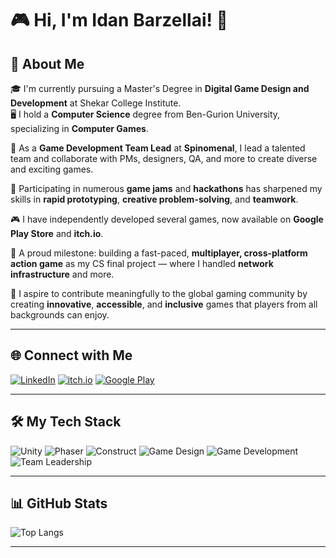 # 🎮 Hi, I'm Idan Barzellai! 👋

## 🚀 About Me
🎓 I'm currently pursuing a Master's Degree in **Digital Game Design and Development** at Shekar College Institute.  
🖥️ I hold a **Computer Science** degree from Ben-Gurion University, specializing in **Computer Games**.

💼 As a **Game Development Team Lead** at **Spinomenal**, I lead a talented team and collaborate with PMs, designers, QA, and more to create diverse and exciting games.

🎯 Participating in numerous **game jams** and **hackathons** has sharpened my skills in **rapid prototyping**, **creative problem-solving**, and **teamwork**.

🎮 I have independently developed several games, now available on **Google Play Store** and **itch.io**.

🚀 A proud milestone: building a fast-paced, **multiplayer, cross-platform action game** as my CS final project — where I handled **network infrastructure** and more.

🌟 I aspire to contribute meaningfully to the global gaming community by creating **innovative**, **accessible**, and **inclusive** games that players from all backgrounds can enjoy.

---

## 🌐 Connect with Me
[![LinkedIn](https://img.shields.io/badge/LinkedIn-0077B5?style=flat&logo=linkedin&logoColor=white)]((https://www.linkedin.com/in/idan-barzellai/))
[![itch.io](https://img.shields.io/badge/itch.io-FA5C5C?style=flat&logo=itchdotio&logoColor=white)](https://idanbarzellai.itch.io/)
[![Google Play](https://img.shields.io/badge/Google_Play-414141?style=flat&logo=google-play&logoColor=white)](https://play.google.com/store/apps/dev?id=5458088213673406061&hl=en_US)  

---

## 🛠️ My Tech Stack
![Unity](https://img.shields.io/badge/Unity-100000?style=flat&logo=unity&logoColor=white)
![Phaser](https://img.shields.io/badge/Phaser-36454F?style=flat&logo=phaser&logoColor=white)
![Construct](https://img.shields.io/badge/Construct-000000?style=flat&logo=construct-3&logoColor=white)
![Game Design](https://img.shields.io/badge/Game%20Design-ff69b4?style=flat)
![Game Development](https://img.shields.io/badge/Game%20Development-blueviolet?style=flat)
![Team Leadership](https://img.shields.io/badge/Team%20Leader-orange?style=flat)

---

## 📊 GitHub Stats
![Top Langs](https://github-readme-stats.vercel.app/api/top-langs/?username=idanbarzellai&layout=compact&theme=radical)

---


<!-- Optional fun animated gif -->
<!-- ![Gaming gif](https://media.giphy.com/media/26BRzozg4TCBXv6QU/giphy.gif) -->

